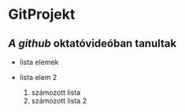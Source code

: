 # GitProjekt

*A github* oktatóvideóban tanultak
----------------------------------
- lista elemek
- lista elem 2

  1. számozott lista
  2. számozott lista 2

